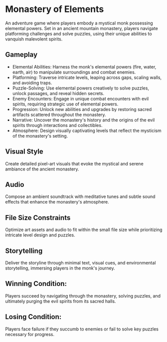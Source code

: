 # Monastery of Elements

An adventure game where players embody a mystical monk possessing elemental powers. Set in an ancient mountain monastery, players navigate platforming challenges and solve puzzles, using their unique abilities to vanquish malevolent spirits.

## Gameplay

- Elemental Abilities: Harness the monk's elemental powers (fire, water, earth, air) to manipulate surroundings and combat enemies.
- Platforming: Traverse intricate levels, leaping across gaps, scaling walls, and avoiding traps.
- Puzzle-Solving: Use elemental powers creatively to solve puzzles, unlock passages, and reveal hidden secrets.
- Enemy Encounters: Engage in unique combat encounters with evil spirits, requiring strategic use of elemental powers.
- Progression: Unlock new abilities and upgrades by restoring sacred artifacts scattered throughout the monastery.
- Narrative: Uncover the monastery's history and the origins of the evil spirits through interactions and collectibles.
- Atmosphere: Design visually captivating levels that reflect the mysticism of the monastery's setting.

## Visual Style

Create detailed pixel-art visuals that evoke the mystical and serene ambiance of the ancient monastery.

## Audio

Compose an ambient soundtrack with meditative tunes and subtle sound effects that enhance the monastery's atmosphere.

## File Size Constraints

Optimize art assets and audio to fit within the small file size while prioritizing intricate level design and puzzles.

## Storytelling

Deliver the storyline through minimal text, visual cues, and environmental storytelling, immersing players in the monk's journey.

## Winning Condition:

Players succeed by navigating through the monastery, solving puzzles, and ultimately purging the evil spirits from its sacred halls.

## Losing Condition:

Players face failure if they succumb to enemies or fail to solve key puzzles necessary for progress.
